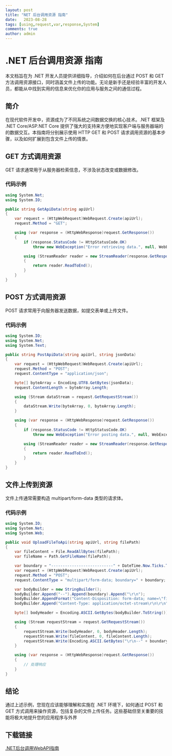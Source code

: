 ```yaml
---
layout: post
title: "NET 后台调用资源 指南"
date:   2023-08-28
tags: [using,request,var,response,System]
comments: true
author: admin
---
```

# .NET 后台调用资源 指南

本文档旨在为 .NET 开发人员提供详细指导，介绍如何在后台通过 POST 和 GET 方法调用资源接口，同时涵盖文件上传的功能。无论是新手还是经验丰富的开发人员，都能从中找到实用的信息来优化你的应用与服务之间的通信过程。

## 简介

在现代软件开发中，资源成为了不同系统之间数据交换的核心技术。.NET 框架及 .NET Core/ASP.NET Core 提供了强大的支持来方便地实现客户端与服务器端的的数据交互。本指南将分别展示使用 HTTP GET 和 POST 请求调用资源的基本步骤，以及如何扩展到包含文件上传的情景。

## GET 方式调用资源

GET 请求通常用于从服务器检索信息，不涉及状态改变或数据修改。

### 代码示例

```csharp
using System.Net;
using System.IO;

public string GetApiData(string apiUrl)
{
    var request = (HttpWebRequest)WebRequest.Create(apiUrl);
    request.Method = "GET";

    using (var response = (HttpWebResponse)request.GetResponse())
    {
        if (response.StatusCode != HttpStatusCode.OK)
            throw new WebException("Error retrieving data.", null, WebExceptionStatus.ProtocolError, response);

        using (StreamReader reader = new StreamReader(response.GetResponseStream()))
        {
            return reader.ReadToEnd();
        }
    }
}
```

## POST 方式调用资源

POST 请求常用于向服务器发送数据，如提交表单或上传文件。

### 代码示例

```csharp
using System.IO;
using System.Net;
using System.Text;

public string PostApiData(string apiUrl, string jsonData)
{
    var request = (HttpWebRequest)WebRequest.Create(apiUrl);
    request.Method = "POST";
    request.ContentType = "application/json";

    byte[] byteArray = Encoding.UTF8.GetBytes(jsonData);
    request.ContentLength = byteArray.Length;

    using (Stream dataStream = request.GetRequestStream())
    {
        dataStream.Write(byteArray, 0, byteArray.Length);
    }

    using (var response = (HttpWebResponse)request.GetResponse())
    {
        if (response.StatusCode != HttpStatusCode.OK)
            throw new WebException("Error posting data.", null, WebExceptionStatus.ProtocolError, response);

        using (StreamReader reader = new StreamReader(response.GetResponseStream()))
        {
            return reader.ReadToEnd();
        }
    }
}
```

## 文件上传到资源

文件上传通常需要构造 multipart/form-data 类型的请求体。

### 代码示例

```csharp
using System.IO;
using System.Net;
using System.Web;

public void UploadFileToApi(string apiUrl, string filePath)
{
    var fileContent = File.ReadAllBytes(filePath);
    var fileName = Path.GetFileName(filePath);

    var boundary = "---------------------------" + DateTime.Now.Ticks.ToString("x");
    var request = (HttpWebRequest)WebRequest.Create(apiUrl);
    request.Method = "POST";
    request.ContentType = "multipart/form-data; boundary=" + boundary;

    var bodyBuilder = new StringBuilder();
    bodyBuilder.Append("--").Append(boundary).Append("\r\n");
    bodyBuilder.AppendFormat("Content-Disposition: form-data; name=\"file\"; filename=\"{0}\"\r\n", fileName);
    bodyBuilder.Append("Content-Type: application/octet-stream\r\n\r\n");

    byte[] bodyHeader = Encoding.ASCII.GetBytes(bodyBuilder.ToString());

    using (Stream requestStream = request.GetRequestStream())
    {
        requestStream.Write(bodyHeader, 0, bodyHeader.Length);
        requestStream.Write(fileContent, 0, fileContent.Length);
        requestStream.Write(Encoding.ASCII.GetBytes("\r\n--" + boundary + "--\r\n"), 0, 25);
    }

    using (var response = (HttpWebResponse)request.GetResponse())
    {
        // 处理响应
    }
}
```

## 结论

通过上述示例，您现在应该能够理解和实施在 .NET 环境下，如何通过 POST 和 GET 方式调用来操作资源，包括复杂的文件上传任务。这些基础但至关重要的技能将极大地提升您的应用程序与外界

## 下载链接

[.NET后台调用WebAPI指南](https://pan.quark.cn/s/ae64d3a65d61)